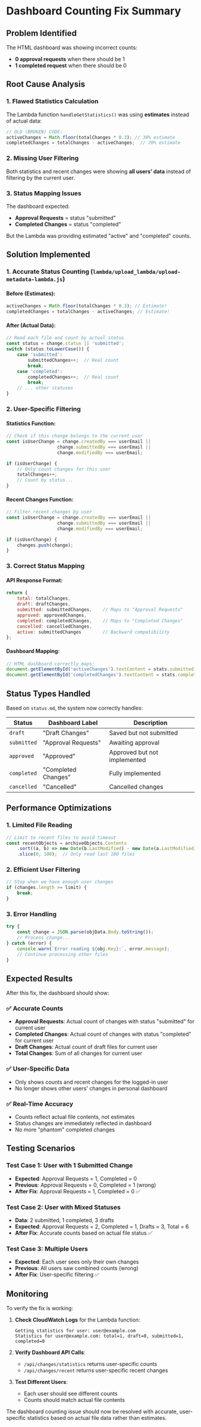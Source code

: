 # Dashboard Counting Fix Summary

## Problem Identified
The HTML dashboard was showing incorrect counts:
- **0 approval requests** when there should be 1
- **1 completed request** when there should be 0

## Root Cause Analysis

### 1. **Flawed Statistics Calculation**
The Lambda function `handleGetStatistics()` was using **estimates** instead of actual data:
```javascript
// OLD (BROKEN) CODE:
activeChanges = Math.floor(totalChanges * 0.3); // 30% estimate
completedChanges = totalChanges - activeChanges;  // 70% estimate
```

### 2. **Missing User Filtering**
Both statistics and recent changes were showing **all users' data** instead of filtering by the current user.

### 3. **Status Mapping Issues**
The dashboard expected:
- **Approval Requests** = status "submitted"
- **Completed Changes** = status "completed"

But the Lambda was providing estimated "active" and "completed" counts.

## Solution Implemented

### 1. **Accurate Status Counting** (`lambda/upload_lambda/upload-metadata-lambda.js`)

#### Before (Estimates):
```javascript
activeChanges = Math.floor(totalChanges * 0.3); // Estimate!
completedChanges = totalChanges - activeChanges; // Estimate!
```

#### After (Actual Data):
```javascript
// Read each file and count by actual status
const status = change.status || 'submitted';
switch (status.toLowerCase()) {
    case 'submitted':
        submittedChanges++;  // Real count
        break;
    case 'completed':
        completedChanges++;  // Real count
        break;
    // ... other statuses
}
```

### 2. **User-Specific Filtering**

#### Statistics Function:
```javascript
// Check if this change belongs to the current user
const isUserChange = change.createdBy === userEmail || 
                   change.submittedBy === userEmail || 
                   change.modifiedBy === userEmail;

if (isUserChange) {
    // Only count changes for this user
    totalChanges++;
    // Count by status...
}
```

#### Recent Changes Function:
```javascript
// Filter recent changes by user
const isUserChange = change.createdBy === userEmail || 
                   change.submittedBy === userEmail || 
                   change.modifiedBy === userEmail;

if (isUserChange) {
    changes.push(change);
}
```

### 3. **Correct Status Mapping**

#### API Response Format:
```javascript
return {
    total: totalChanges,
    draft: draftChanges,
    submitted: submittedChanges,    // Maps to "Approval Requests"
    approved: approvedChanges,
    completed: completedChanges,    // Maps to "Completed Changes"
    cancelled: cancelledChanges,
    active: submittedChanges        // Backward compatibility
};
```

#### Dashboard Mapping:
```javascript
// HTML dashboard correctly maps:
document.getElementById('activeChanges').textContent = stats.submitted || stats.active || 0;
document.getElementById('completedChanges').textContent = stats.completed || 0;
```

## Status Types Handled

Based on `status.md`, the system now correctly handles:

| Status | Dashboard Label | Description |
|--------|----------------|-------------|
| `draft` | "Draft Changes" | Saved but not submitted |
| `submitted` | "Approval Requests" | Awaiting approval |
| `approved` | "Approved" | Approved but not implemented |
| `completed` | "Completed Changes" | Fully implemented |
| `cancelled` | "Cancelled" | Cancelled changes |

## Performance Optimizations

### 1. **Limited File Reading**
```javascript
// Limit to recent files to avoid timeout
const recentObjects = archiveObjects.Contents
    .sort((a, b) => new Date(b.LastModified) - new Date(a.LastModified))
    .slice(0, 100);  // Only read last 100 files
```

### 2. **Efficient User Filtering**
```javascript
// Stop when we have enough user changes
if (changes.length >= limit) {
    break;
}
```

### 3. **Error Handling**
```javascript
try {
    const change = JSON.parse(objData.Body.toString());
    // Process change...
} catch (error) {
    console.warn(`Error reading ${obj.Key}:`, error.message);
    // Continue processing other files
}
```

## Expected Results

After this fix, the dashboard should show:

### ✅ **Accurate Counts**
- **Approval Requests**: Actual count of changes with status "submitted" for current user
- **Completed Changes**: Actual count of changes with status "completed" for current user
- **Draft Changes**: Actual count of draft files for current user
- **Total Changes**: Sum of all changes for current user

### ✅ **User-Specific Data**
- Only shows counts and recent changes for the logged-in user
- No longer shows other users' changes in personal dashboard

### ✅ **Real-Time Accuracy**
- Counts reflect actual file contents, not estimates
- Status changes are immediately reflected in dashboard
- No more "phantom" completed changes

## Testing Scenarios

### Test Case 1: User with 1 Submitted Change
- **Expected**: Approval Requests = 1, Completed = 0
- **Previous**: Approval Requests = 0, Completed = 1 (wrong)
- **After Fix**: Approval Requests = 1, Completed = 0 ✅

### Test Case 2: User with Mixed Statuses
- **Data**: 2 submitted, 1 completed, 3 drafts
- **Expected**: Approval Requests = 2, Completed = 1, Drafts = 3, Total = 6
- **After Fix**: Accurate counts based on actual file status ✅

### Test Case 3: Multiple Users
- **Expected**: Each user sees only their own changes
- **Previous**: All users saw combined counts (wrong)
- **After Fix**: User-specific filtering ✅

## Monitoring

To verify the fix is working:

1. **Check CloudWatch Logs** for the Lambda function:
   ```
   Getting statistics for user: user@example.com
   Statistics for user@example.com: total=1, draft=0, submitted=1, completed=0
   ```

2. **Verify Dashboard API Calls**:
   - `/api/changes/statistics` returns user-specific counts
   - `/api/changes/recent` returns user-specific recent changes

3. **Test Different Users**:
   - Each user should see different counts
   - Counts should match actual file contents

The dashboard counting issue should now be resolved with accurate, user-specific statistics based on actual file data rather than estimates.
